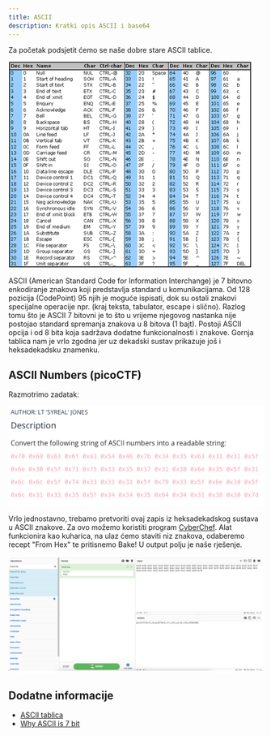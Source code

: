 ```yaml
---
title: ASCII
description: Kratki opis ASCII i base64
---
```


Za početak podsjetit ćemo se naše dobre stare ASCII tablice.

![ASCII](./src/images/osint/ascii.png)

ASCII (American Standard Code for Information Interchange) je 7 bitovno enkodiranje znakova koji predstavlja standard u komunikacijama. Od 128 pozicija (CodePoint) 95 njih je moguće ispisati, dok su ostali znakovi 
specijalne operacije npr. (kraj teksta, tabulator, escape i slično). Razlog tomu što je ASCII 7 bitovni je to što
u vrijeme njegovog nastanka nije postojao standard spremanja znakova u 8 bitova (1 bajt). Postoji ASCII opcija 
i od 8 bita koja sadržava dodatne funkcionalnosti i znakove. Gornja tablica nam je vrlo zgodna jer uz dekadski sustav prikazuje još i heksadekadsku znamenku. 

## ASCII Numbers (picoCTF)

Razmotrimo zadatak:

![ASCIINumbers](./src/images/osint/asciiNumbers.png)

Vrlo jednostavno, trebamo pretvoriti ovaj zapis iz heksadekadskog sustava u ASCII znakove. Za ovo možemo koristiti program [CyberChef](https://gchq.github.io/CyberChef/). Alat funkcionira kao kuharica, na ulaz ćemo staviti niz znakova, odaberemo recept "From Hex" te pritisnemo Bake! U output polju je naše rješenje.

![CyberChef](./src/images/osint/cyberchef.png)

## Dodatne informacije
- [ASCII tablica](https://www.asciitable.com/)
- [Why ASCII is 7 bit](https://stackoverflow.com/questions/14690159/is-ascii-code-in-matter-of-fact-7-bit-or-8-bit)